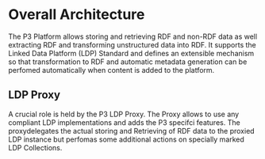 # Overall Architecture

The P3 Platform allows storing and retrieving RDF and non-RDF data as well extracting RDF and transforming unstructured data into RDF. It supports the Linked Data Platform (LDP) Standard and defines an extensible mechanism so that transformation to RDF and automatic metadata generation can be perfomed automatically when content is added to the platform.

## LDP Proxy

A crucial role is held by the P3 LDP Proxy. The Proxy allows to use any compliant LDP implementations and adds the P3 specifci features. The proxydelegates the actual storing and Retrieving of RDF data to the proxied LDP instance but perfomas some additional actions on specially marked LDP Collections.
